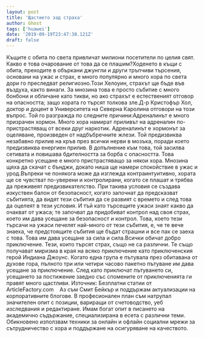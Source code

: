 ```yaml
---
layout: post
title: 'Щастието зад страха'
author: Ghost
tags: ['huawei']
date: '2019-09-19T23:47:38.121Z'
draft: false
---
```


Къщите с обита по света привличат милиони посетители по целия свят. Какво е това очарование от това да се плашим?Ходенето в къщи с обита, преходите в объркани джунгли и други тръпчиви търсения, основани на ужас и страх, е много популярно и много хора по света дори го преследват религиозно.Този Хелоуин, страхът ще бъде във въздуха, както винаги. За мнозина това е просто събитие с много бонбони и обличане като тикви, но ако страхът е естественият отговор на опасността; защо хората го търсят толкова зле.Д-р Кристофър Хол, доктор и доцент в Университета на Северна Каролина отговори на този въпрос. Той го разгражда по следните причини:Адреналинът е много призрачен хормон. Много хора намират приливът на адреналин по-пристрастяващ от всеки друг наркотик. Адреналинът е хормонът за оцеляване, произведен от надбъбречните жлези. Той предизвиква незабавно прилив на кръв през всички нерви в мозъка, поради което предизвиква енергиен прилив. В допълнение към това, той засилва сетивата и повишава бдителността за борба с опасността. Това конкретно усещане е много пристрастяващо за някои хора. Мнозина щяха да скачат с бънджи, докато ниша ще намери спокойствие в ужас и урод.Въпреки че понякога може да изглежда контраинтуитивно, хората ще се чувстват по-уверени и контролирани, когато се плашат и трябва да преживеят предизвикателство. При такива условия се създава изкуствен балон от безопасност, когато започнат да предсказват събитията, да видят тези събития да се развият с времето и след това да оцелеят в тези условия. И тъй като търсещите ужаси знаят какво да очакват от ужаса; те започват да придобиват контрол над своя страх, което им дава усещане за безопасност и контрол. Това, което тези търсачи на ужаси печелят най-много от тези събития, е, че те вече знаеха, че предстоящите събития ще бъдат страшни и все пак се заеха с това. Това им дава усещане за сила и сила.Всички обичат добро приключение. Тези, които търсят страх, също не са различни. Те също получават миризма в края на всяко приключение като приключенския герой Индиана Джоунс. Когато една група е пътувала през обитавана от духове гора, пълното три или четири часово пакетно пътуване им дава усещане за приключение. След като приключат пътуването си, усещането за постижение заедно със спомените от приключенията ги правят много щастливи. Източник: Безплатни статии от ArticleFactory.com    Аз съм Смит Бейкър и поддържам актуализации на корпоративните блогове. В професионален план съм натрупал значителен опит с позиции, вариращи от счетоводство, уеб изследвания и редактиране. Имам богат опит в писането на академично съдържание, специализирана в есета с различни теми. Обикновено използвам техники за онлайн и офлайн социални мрежи за сътрудничество с хора и поддържане на осигуряване на качеството.
